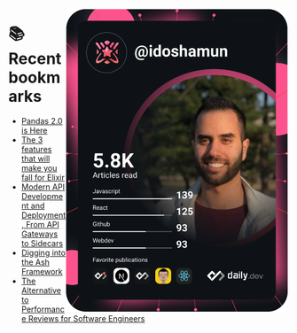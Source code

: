 <a href="https://app.daily.dev/idoshamun"><img src="https://raw.githubusercontent.com/idoshamun/idoshamun/devcard/devcard.svg" align='right' width="400" alt="Ido Shamun's Dev Card"/></a>

# 📚 Recent bookmarks
<!-- BOOKMARKS:START -->
- [Pandas 2.0 is Here](https://app.daily.dev/posts/oCXIOpaCx?utm_source=rss&utm_medium=bookmarks&utm_campaign=28849d86070e4c099c877ab6837c61f0)
- [The 3 features that will make you fall for Elixir](https://app.daily.dev/posts/UW0SzprTo?utm_source=rss&utm_medium=bookmarks&utm_campaign=28849d86070e4c099c877ab6837c61f0)
- [Modern API Development and Deployment, From API Gateways to Sidecars](https://app.daily.dev/posts/AnPQq70Of?utm_source=rss&utm_medium=bookmarks&utm_campaign=28849d86070e4c099c877ab6837c61f0)
- [Digging into the Ash Framework](https://app.daily.dev/posts/LbYRLteY6?utm_source=rss&utm_medium=bookmarks&utm_campaign=28849d86070e4c099c877ab6837c61f0)
- [The Alternative to Performance Reviews for Software Engineers](https://app.daily.dev/posts/ifoqKnBwi?utm_source=rss&utm_medium=bookmarks&utm_campaign=28849d86070e4c099c877ab6837c61f0)
<!-- BOOKMARKS:END -->
